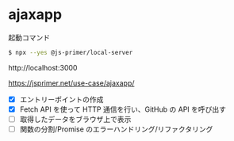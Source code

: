 # ajaxapp

起動コマンド

```sh
$ npx --yes @js-primer/local-server
```

http://localhost:3000

https://jsprimer.net/use-case/ajaxapp/

- [x] エントリーポイントの作成
- [x] Fetch API を使って HTTP 通信を行い、GitHub の API を呼び出す
- [ ] 取得したデータをブラウザ上で表示
- [ ] 関数の分割/Promise のエラーハンドリング/リファクタリング
